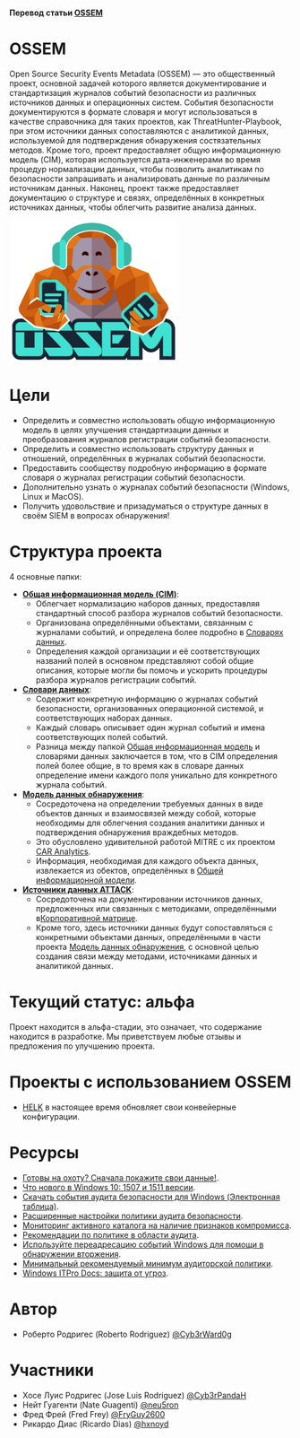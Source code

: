 #### Перевод статьи [OSSEM](https://github.com/hunters-forge/OSSEM/blob/master/README.md)

# OSSEM

Open Source Security Events Metadata (OSSEM) — это общественный проект, основной задачей которого является документирование и стандартизация журналов событий безопасности из различных источников данных и операционных систем. События безопасности документируются в формате словаря и могут использоваться в качестве справочника для таких проектов, как ThreatHunter-Playbook, при этом источники данных сопоставляются с аналитикой данных, используемой для подтверждения обнаружения состязательных методов. Кроме того, проект предоставляет общую информационную модель (CIM), которая используется дата-инженерами во время процедур нормализации данных, чтобы позволить аналитикам по безопасности запрашивать и анализировать данные по различным источникам данных. Наконец, проект также предоставляет документацию о структуре и связях, определённых в конкретных источниках данных, чтобы облегчить развитие анализа данных.

<img src="переводы/OSSEM/Pictures/OSSEM_logo.png" width=300>

# Цели

* Определить и совместно использовать общую информационную модель в целях улучшения стандартизации данных и преобразования журналов регистрации событий безопасности.
* Определить и совместно использовать структуру данных и отношений, определённых в журналах событий безопасности.
* Предоставить сообществу подробную информацию в формате словаря о журналах регистрации событий безопасности.
* Дополнительно узнать о журналах событий безопасности (Windows, Linux и MacOS).
* Получить удовольствие и призадуматься о структуре данных в своём SIEM в вопросах обнаружения!

# Структура проекта

4 основные папки:

* [**Общая информационная модель (CIM)**](./common_information_model):
  * Облегчает нормализацию наборов данных, предоставляя стандартный способ разбора журналов событий безопасности.
  * Организована определёнными объектами, связанным с журналами событий, и определена более подробно в [Словарях данных](./data_dictionaries).
  * Определения каждой организации и её соответствующих названий полей в основном представляют собой общие описания, которые могли бы помочь и ускорить процедуры разбора журналов регистрации событий.
* [**Словари данных**](./data_dictionaries/):
  * Содержит конкретную информацию о журналах событий безопасности, организованных операционной системой, и соответствующих наборах данных.
  * Каждый словарь описывает один журнал событий и имена соответствующих полей событий.
  * Разница между папкой [Общая информационная модель](./common_information_model) и словарями данных заключается в том, что в CIM определения полей более общие, в то время как в словаре данных определение имени каждого поля уникально для конкретного журнала событий.
* [**Модель данных обнаружения**](./detection_data_model):
  * Сосредоточена на определении требуемых данных в виде объектов данных и взаимосвязей между собой, которые необходимы для облегчения создания аналитики данных и подтверждения обнаружения враждебных методов.
  * Это обусловлено удивительной работой MITRE с их проектом [CAR Analytics](https://car.mitre.org/wiki/Main_Page).
  * Информация, необходимая для каждого объекта данных, извлекается из обектов, определённых в [Общей информационной модели](./common_information_model).
* [**Источники данных ATTACK**](./attack_data_sources):
  * Сосредоточена на документировании источников данных, предложенных или связанных с методиками, определёнными в[Корпоративной матрице](https://attack.mitre.org/wiki/Technique_Matrix).
  * Кроме того, здесь источники данных будут сопоставляться с конкретными объектами данных, определёнными в части проекта [Модель данных обнаружения](./detection_data_model), с основной целью создания связи между методами, источниками данных и аналитикой данных.

# Текущий статус: альфа

Проект находится в альфа-стадии, это означает, что содержание находится в разработке. Мы приветствуем любые отзывы и предложения по улучшению проекта.

# Проекты с использованием OSSEM

* [HELK](https://github.com/Cyb3rWard0g/HELK) в настоящее время обновляет свои конвейерные конфигурации.

# Ресурсы

* [Готовы на охоту? Сначала покажите свои данные!](https://cyberwardog.blogspot.com/2017/12/ready-to-hunt-first-show-me-your-data.html).
* [Что нового в Windows 10: 1507 и 1511 версии](https://docs.microsoft.com/en-us/windows/whats-new/whats-new-windows-10-version-1507-and-1511#bkmk-lsass).
* [Скачать события аудита безопасности для Windows (Электронная таблица)](https://www.microsoft.com/en-us/download/details.aspx?id=50034).
* [Расширенные настройки политики аудита безопасности](https://docs.microsoft.com/en-us/windows/security/threat-protection/auditing/advanced-security-audit-policy-settings).
* [Мониторинг активного каталога на наличие признаков компромисса](https://docs.microsoft.com/en-us/windows-server/identity/ad-ds/plan/security-best-practices/monitoring-active-directory-for-signs-of-compromise#audit-account-management).
* [Рекомендации по политике в области аудита](https://docs.microsoft.com/en-us/windows-server/identity/ad-ds/plan/security-best-practices/audit-policy-recommendations).
* [Используйте переадресацию событий Windows для помощи в обнаружении вторжения](https://docs.microsoft.com/en-us/windows/security/threat-protection/use-windows-event-forwarding-to-assist-in-intrusion-detection).
* [Минимальный рекомендуемый минимум аудиторской политики](https://docs.microsoft.com/en-us/windows/security/threat-protection/use-windows-event-forwarding-to-assist-in-intrusion-detection#a-href-idbkmk-appendixaaappendix-a---minimum-recommended-minimum-audit-policy).
* [Windows ITPro Docs: защита от угроз](https://github.com/MicrosoftDocs/windows-itpro-docs/tree/master/windows/security/threat-protection).

# Автор

* Роберто Родригес (Roberto Rodriguez) [@Cyb3rWard0g](https://twitter.com/Cyb3rWard0g)

# Участники

* Хосе Луис Родригес (Jose Luis Rodriguez) [@Cyb3rPandaH](https://twitter.com/Cyb3rPandaH)
* Нейт Гуагенти (Nate Guagenti) [@neu5ron](https://twitter.com/neu5ron)
* Фред Фрей (Fred Frey) [@FryGuy2600](https://twitter.com/FryGuy2600)
* Рикардо Диас (Ricardo Dias) [@hxnoyd](https://twitter.com/hxnoyd)
